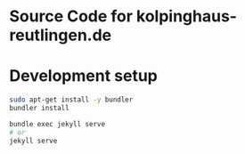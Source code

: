 # Source Code for kolpinghaus-reutlingen.de

# Development setup

```bash
sudo apt-get install -y bundler
bundler install

bundle exec jekyll serve
# or
jekyll serve
```
